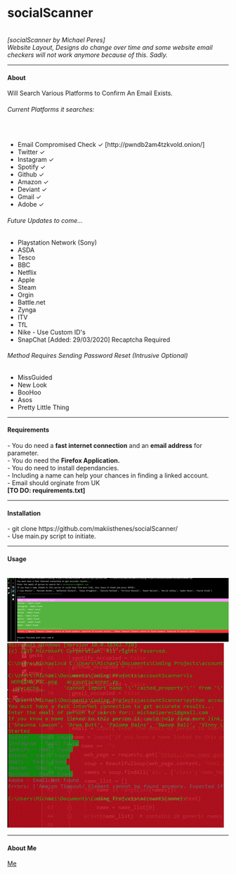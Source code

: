 <h1>socialScanner</h1><br>
<i>[socialScanner by Michael Peres]
<br>Website Layout, Designs do change over time and some website email checkers will not work anymore because of this. Sadly.</i>
<hr>
<h4>About</h4>
Will Search Various Platforms to Confirm An Email Exists.<br>
<h6>Current Platforms it searches:</h6><br>
<ul>
  <li>Email Compromised Check ✓ [http://pwndb2am4tzkvold.onion/]</li>
  <li>Twitter ✓</li>
   <li>Instagram ✓</li>
   <li>Spotify ✓</li>
   <li>Github ✓</li>
   <li>Amazon ✓</li>
   <li>Deviant ✓</li>
   <li>Gmail ✓</li>
   <li>Adobe ✓</li>
</ul>  
<h6>Future Updates to come...</h6>
  <ul>
    <li>Playstation Network (Sony)</li>
    <li>ASDA</li>
    <li>Tesco</li>
    <li>BBC</li>
    <li>Netflix</li>
    <li>Apple</li>
    <li>Steam</li>
    <li>Orgin</li>
    <li>Battle.net</li>
    <li>Zynga</li>
    <li>ITV</li>
    <li>TfL</li>
    <li>Nike - Use Custom ID's</li>
    <li>SnapChat [Added: 29/03/2020] Recaptcha Required</li>
  </ul>
    <h6>Method Requires Sending Password Reset (Intrusive Optional)</h6>
    <ul>
    <li>MissGuided</li>
    <li>New Look</li>
    <li>BooHoo</li>
    <li>Asos</li>
    <li>Pretty Little Thing</li>
  </ul>
<hr>
<h4>Requirements</h4>
- You do need a <strong>fast internet connection</strong> and an <strong>email address</strong> for parameter.<br>
- You do need the <strong>Firefox Application.</strong><br>
- You do need to install dependancies.<br>
- Including a name can help your chances in finding a linked account.<br>
- Email should orginate from UK<br>
<strong>[TO DO: requirements.txt]</strong>
<hr>
<h4>Installation</h4>
- git clone https://github.com/makiisthenes/socialScanner/ <br>
- Use main.py script to initiate.<br>

<hr>
<h4>Usage</h4><br>
<img src='https://raw.githubusercontent.com/makiisthenes/socialScanner/master/new.png'>
<img src='https://raw.githubusercontent.com/makiisthenes/socialScanner/master/terminal.png'>
  
<hr>
<h4>About Me</h4>  
  <a href='https://github.com/makiisthenes'>Me</a>
  
